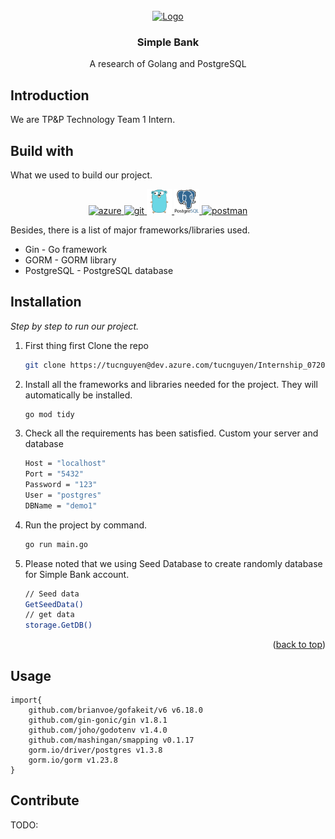 <!-- PROJECT LOGO -->
<br />
<div align="center">
  <a href="https://www.tpptechnology.com/">
    <img src="internBE.com/pkg/logo.png" alt="Logo" width="80" height="80">
  </a>
    <a name="readme-top"></a>

  <h3 align="center">Simple Bank</h3>

  <p align="center">
    A research of Golang and PostgreSQL 
    <br />
  </p>
</div>

## Introduction

We are TP&P Technology Team 1 Intern.

## Build with

What we used to build our project.

<p align="center"><a href="https://azure.microsoft.com/en-in/" target="_blank" rel="noreferrer"> <img src="https://www.vectorlogo.zone/logos/microsoft_azure/microsoft_azure-icon.svg" alt="azure" width="40" height="40"/> </a> <a href="https://git-scm.com/" target="_blank" rel="noreferrer"> <img src="https://www.vectorlogo.zone/logos/git-scm/git-scm-icon.svg" alt="git" width="40" height="40"/> </a> <a href="https://golang.org" target="_blank" rel="noreferrer"> <img src="https://raw.githubusercontent.com/devicons/devicon/master/icons/go/go-original.svg" alt="go" width="40" height="40"/> </a> <a href="https://www.postgresql.org" target="_blank" rel="noreferrer"> <img src="https://raw.githubusercontent.com/devicons/devicon/master/icons/postgresql/postgresql-original-wordmark.svg" alt="postgresql" width="40" height="40"/> </a> <a href="https://postman.com" target="_blank" rel="noreferrer"> <img src="https://www.vectorlogo.zone/logos/getpostman/getpostman-icon.svg" alt="postman" width="40" height="40"/> </a>

Besides, there is a list of major frameworks/libraries used.

- Gin - Go framework
- GORM - GORM library
- PostgreSQL - PostgreSQL database

## Installation

_Step by step to run our project._

1.  First thing first Clone the repo
    ```sh
    git clone https://tucnguyen@dev.azure.com/tucnguyen/Internship_072022/_git/Internship_072022
    ```
2.  Install all the frameworks and libraries needed for the project. They will automatically be installed.
    ```sh
    go mod tidy
    ```
3.  Check all the requirements has been satisfied. Custom your server and
    database

    ```sh
    Host = "localhost"
    Port = "5432"
    Password = "123"
    User = "postgres"
    DBName = "demo1"
    ```

4.  Run the project by command.

    ```sh
    go run main.go
    ```

5.  Please noted that we using Seed Database to create randomly database for Simple Bank account.

    ```sh
    // Seed data
    GetSeedData()
    // get data
    storage.GetDB()
    ```

<p align="right">(<a href="#readme-top">back to top</a>)</p>

## Usage

    import{
        github.com/brianvoe/gofakeit/v6 v6.18.0
        github.com/gin-gonic/gin v1.8.1
        github.com/joho/godotenv v1.4.0
        github.com/mashingan/smapping v0.1.17
        gorm.io/driver/postgres v1.3.8
        gorm.io/gorm v1.23.8
    }

## Contribute

TODO:
